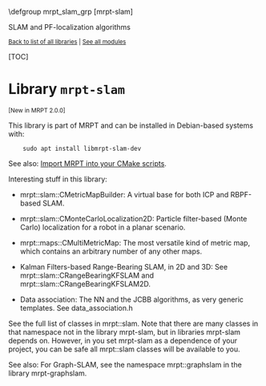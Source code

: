 \defgroup mrpt_slam_grp [mrpt-slam]

SLAM and PF-localization algorithms

<small> <a href="index.html#libs">Back to list of all libraries</a> | <a href="modules.html" >See all modules</a> </small>
<br>

[TOC]

# Library `mrpt-slam`
<small> [New in MRPT 2.0.0] </small>

This library is part of MRPT and can be installed in Debian-based systems with:

		sudo apt install libmrpt-slam-dev

See also: [Import MRPT into your CMake scripts](mrpt_from_cmake.html).

Interesting stuff in this library:

- mrpt::slam::CMetricMapBuilder: A virtual base for both ICP and RBPF-based SLAM.

- mrpt::slam::CMonteCarloLocalization2D: Particle filter-based (Monte Carlo) localization for a robot in a planar scenario.

- mrpt::maps::CMultiMetricMap: The most versatile kind of metric map, which contains an arbitrary number of any other maps.

- Kalman Filters-based Range-Bearing SLAM, in 2D and 3D: See mrpt::slam::CRangeBearingKFSLAM and mrpt::slam::CRangeBearingKFSLAM2D.

- Data association: The NN and the JCBB algorithms, as very generic templates. See data_association.h


See the full list of classes in mrpt::slam.
Note that there are many classes
in that namespace not in the library mrpt-slam, but in libraries mrpt-slam depends
on. However, in you set mrpt-slam as a dependence of your project, you can be safe
all mrpt::slam classes will be available to you.

See also: For Graph-SLAM, see the namespace mrpt::graphslam in the library mrpt-graphslam.

